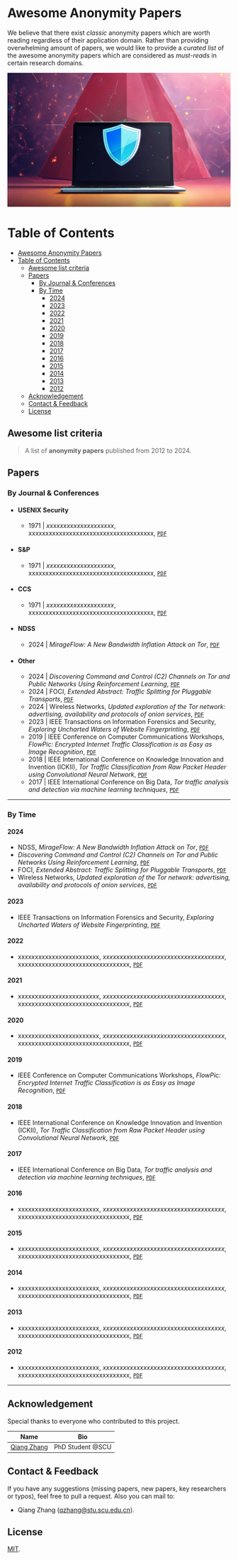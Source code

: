 # Awesome Anonymity Papers

We believe that there exist *classic* anonymity papers which are worth reading regardless of their application domain. Rather than providing overwhelming amount of papers, we would like to provide a *curated list* of the awesome anonymity papers which are considered as *must-reads* in certain research domains.

<div style="text-align: center">
	<img src="assets/cyber_security.jpg" atl="banner"/>
</div>


# Table of Contents
- [Awesome Anonymity Papers](#awesome-anonymity-papers)
- [Table of Contents](#table-of-contents)
  - [Awesome list criteria](#awesome-list-criteria)
  - [Papers](#papers)
    - [By Journal \& Conferences](#by-journal--conferences)
    - [By Time](#by-time)
      - [2024](#2024)
      - [2023](#2023)
      - [2022](#2022)
      - [2021](#2021)
      - [2020](#2020)
      - [2019](#2019)
      - [2018](#2018)
      - [2017](#2017)
      - [2016](#2016)
      - [2015](#2015)
      - [2014](#2014)
      - [2013](#2013)
      - [2012](#2012)
  - [Acknowledgement](#acknowledgement)
  - [Contact \& Feedback](#contact--feedback)
  - [License](#license)


## Awesome list criteria

> A list of **anonymity papers** published from 2012 to 2024.


## Papers

### By Journal & Conferences

+ #### USENIX Security
  - 1971 | *xxxxxxxxxxxxxxxxxxxx*, xxxxxxxxxxxxxxxxxxxxxxxxxxxxxxxxxxxxx, [`PDF`](https://arxiv.org/pdf/0000.04528.pdf)
+ #### S&P
  - 1971 | *xxxxxxxxxxxxxxxxxxxx*, xxxxxxxxxxxxxxxxxxxxxxxxxxxxxxxxxxxxx, [`PDF`](https://arxiv.org/pdf/0000.04528.pdf)
+ #### CCS
  - 1971 | *xxxxxxxxxxxxxxxxxxxx*, xxxxxxxxxxxxxxxxxxxxxxxxxxxxxxxxxxxxx, [`PDF`](https://arxiv.org/pdf/0000.04528.pdf)
+ #### NDSS
  - 2024 | *MirageFlow: A New Bandwidth Inflation Attack on Tor*, [`PDF`](https://www.ndss-symposium.org/wp-content/uploads/2024-1133-paper.pdf) 
+ #### Other
  - 2024 | *Discovering Command and Control (C2) Channels on Tor and Public Networks Using Reinforcement Learning*, [`PDF`](https://arxiv.org/pdf/2402.09200.pdf)
  - 2024 | FOCI, *Extended Abstract: Traffic Splitting for Pluggable Transports*, [`PDF`](https://petsymposium.org/foci/2024/foci-2024-0004.pdf)
  - 2024 | Wireless Networks, *Updated exploration of the Tor network: advertising, availability and protocols of onion services*, [`PDF`](https://link.springer.com/article/10.1007/s11276-024-03679-4)
  - 2023 | IEEE Transactions on Information Forensics and Security, *Exploring Uncharted Waters of Website Fingerprinting*, [`PDF`](https://ieeexplore.ieee.org/abstract/document/10356094)
  - 2019 | IEEE Conference on Computer Communications Workshops, *FlowPic: Encrypted Internet Traffic Classification is as Easy as Image Recognition*, [`PDF`](https://ieeexplore.ieee.org/abstract/document/8845315)
  - 2018 | IEEE International Conference on Knowledge Innovation and Invention (ICKII), *Tor Traffic Classification from Raw Packet Header using Convolutional Neural Network*, [`PDF`](https://ieeexplore.ieee.org/abstract/document/8569113)
  - 2017 | IEEE International Conference on Big Data, *Tor traffic analysis and detection via machine learning techniques*, [`PDF`](https://ieeexplore.ieee.org/abstract/document/8258487)


***

### By Time

#### 2024
- NDSS, *MirageFlow: A New Bandwidth Inflation Attack on Tor*, [`PDF`](https://www.ndss-symposium.org/wp-content/uploads/2024-1133-paper.pdf)  
- *Discovering Command and Control (C2) Channels on Tor and Public Networks Using Reinforcement Learning*, [`PDF`](https://arxiv.org/pdf/2402.09200.pdf)
- FOCI, *Extended Abstract: Traffic Splitting for Pluggable Transports*, [`PDF`](https://petsymposium.org/foci/2024/foci-2024-0004.pdf)
- Wireless Networks, *Updated exploration of the Tor network: advertising, availability and protocols of onion services*, [`PDF`](https://link.springer.com/article/10.1007/s11276-024-03679-4)

#### 2023
- IEEE Transactions on Information Forensics and Security, *Exploring Uncharted Waters of Website Fingerprinting*, [`PDF`](https://ieeexplore.ieee.org/abstract/document/10356094)

#### 2022
- xxxxxxxxxxxxxxxxxxxxxxxx, *xxxxxxxxxxxxxxxxxxxxxxxxxxxxxxxxxxxx*, xxxxxxxxxxxxxxxxxxxxxxxxxxxxxxxxx, [`PDF`](https://arxiv.org/pdf/0000.04528.pdf)

#### 2021
- xxxxxxxxxxxxxxxxxxxxxxxx, *xxxxxxxxxxxxxxxxxxxxxxxxxxxxxxxxxxxx*, xxxxxxxxxxxxxxxxxxxxxxxxxxxxxxxxx, [`PDF`](https://arxiv.org/pdf/0000.04528.pdf)

#### 2020
- xxxxxxxxxxxxxxxxxxxxxxxx, *xxxxxxxxxxxxxxxxxxxxxxxxxxxxxxxxxxxx*, xxxxxxxxxxxxxxxxxxxxxxxxxxxxxxxxx, [`PDF`](https://arxiv.org/pdf/0000.04528.pdf)

#### 2019
- IEEE Conference on Computer Communications Workshops, *FlowPic: Encrypted Internet Traffic Classification is as Easy as Image Recognition*, [`PDF`](https://ieeexplore.ieee.org/abstract/document/8845315)

#### 2018
- IEEE International Conference on Knowledge Innovation and Invention (ICKII), *Tor Traffic Classification from Raw Packet Header using Convolutional Neural Network*, [`PDF`](https://ieeexplore.ieee.org/abstract/document/8569113)

#### 2017
- IEEE International Conference on Big Data, *Tor traffic analysis and detection via machine learning techniques*, [`PDF`](https://ieeexplore.ieee.org/abstract/document/8258487)

#### 2016
- xxxxxxxxxxxxxxxxxxxxxxxx, *xxxxxxxxxxxxxxxxxxxxxxxxxxxxxxxxxxxx*, xxxxxxxxxxxxxxxxxxxxxxxxxxxxxxxxx, [`PDF`](https://arxiv.org/pdf/0000.04528.pdf)

#### 2015
- xxxxxxxxxxxxxxxxxxxxxxxx, *xxxxxxxxxxxxxxxxxxxxxxxxxxxxxxxxxxxx*, xxxxxxxxxxxxxxxxxxxxxxxxxxxxxxxxx, [`PDF`](https://arxiv.org/pdf/0000.04528.pdf)

#### 2014
- xxxxxxxxxxxxxxxxxxxxxxxx, *xxxxxxxxxxxxxxxxxxxxxxxxxxxxxxxxxxxx*, xxxxxxxxxxxxxxxxxxxxxxxxxxxxxxxxx, [`PDF`](https://arxiv.org/pdf/0000.04528.pdf)

#### 2013
- xxxxxxxxxxxxxxxxxxxxxxxx, *xxxxxxxxxxxxxxxxxxxxxxxxxxxxxxxxxxxx*, xxxxxxxxxxxxxxxxxxxxxxxxxxxxxxxxx, [`PDF`](https://arxiv.org/pdf/0000.04528.pdf)

#### 2012
- xxxxxxxxxxxxxxxxxxxxxxxx, *xxxxxxxxxxxxxxxxxxxxxxxxxxxxxxxxxxxx*, xxxxxxxxxxxxxxxxxxxxxxxxxxxxxxxxx, [`PDF`](https://arxiv.org/pdf/0000.04528.pdf)


***

## Acknowledgement
Special thanks to everyone who contributed to this project.

| Name       | Bio        |
| :--------: | :--------: |
| [Qiang Zhang](https://github.com/imzqqq) | PhD Student @SCU |

## Contact & Feedback
If you have any suggestions (missing papers, new papers, key researchers or typos), feel free to pull a request. Also you can mail to:
+ Qiang Zhang (qzhang@stu.scu.edu.cn).

## License

[MIT](LICENSE).
